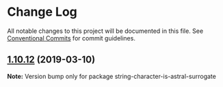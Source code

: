 # Change Log

All notable changes to this project will be documented in this file.
See [Conventional Commits](https://conventionalcommits.org) for commit guidelines.

## [1.10.12](https://gitlab.com/codsen/codsen/compare/string-character-is-astral-surrogate@1.10.10...string-character-is-astral-surrogate@1.10.12) (2019-03-10)

**Note:** Version bump only for package string-character-is-astral-surrogate
